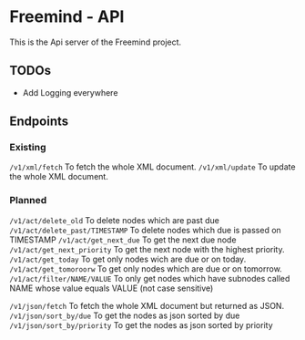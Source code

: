 # Freemind - API
This is the Api server of the Freemind project.

## TODOs
- Add Logging everywhere

## Endpoints
### Existing
`/v1/xml/fetch` To fetch the whole XML document.
`/v1/xml/update` To update the whole XML document.

### Planned
`/v1/act/delete_old` To delete nodes which are past due
`/v1/act/delete_past/TIMESTAMP` To delete nodes which due is passed on TIMESTAMP
`/v1/act/get_next_due` To get the next due node
`/v1/act/get_next_priority` To get the next node with the highest priority.
`/v1/act/get_today` To get only nodes wich are due or on today.
`/v1/act/get_tomoroorw` To get only nodes which are due or on tomorrow.
`/v1/act/filter/NAME/VALUE` To only get nodes which have subnodes called NAME whose value equals VALUE (not case sensitive)

`/v1/json/fetch` To fetch the whole XML document but returned as JSON.
`/v1/json/sort_by/due` To get the nodes as json sorted by due
`/v1/json/sort_by/priority` To get the nodes as json sorted by priority